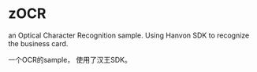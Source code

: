 # zOCR
an Optical Character Recognition sample. Using Hanvon SDK to recognize the business card.

一个OCR的sample， 使用了汉王SDK。
